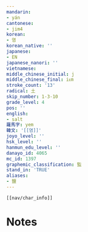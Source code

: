 ```yaml
---
mandarin:
- yán
cantonese:
- jim4
korean:
- 염
korean_native: ''
japanese:
- EN
japanese_nanori: ''
vietnamese:
middle_chinese_initial: j
middle_chinese_final: iᴇm
stroke_count: '13'
radical: 土
skip_number: 1-3-10
grade_level: 4
pos: ''
english:
- salt
羅馬字: yem
韓文: '[[염]]'
joyo_level: ''
hsk_level: ''
hanmun_edu_level: ''
danayo_id: 4065
mc_id: 1397
graphemic_classification: 監
stand_in: 'TRUE'
aliases:
- 鹽
---
```

```meta-bind-embed
[[nav/char_info]]
```

# Notes
